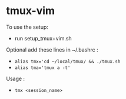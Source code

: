 # tmux-vim
To use the setup:
  - run setup_tmux+vim.sh
  
Optional add these lines in ~/.bashrc :
  - `alias tmx='cd ~/local/tmux/ && ./tmux.sh`
  - `alias tma='tmux a -t'`
  
  Usage :
  - `tmx <session_name>` 
